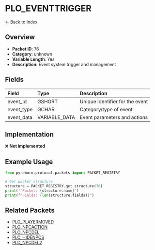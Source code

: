 # PLO_EVENTTRIGGER

[← Back to Index](../index.md)

## Overview

- **Packet ID**: 76
- **Category**: unknown
- **Variable Length**: Yes
- **Description**: Event system trigger and management

## Fields

| Field | Type | Description |
|:------|:-----|:------------|
| event_id | GSHORT | Unique identifier for the event |
| event_type | GCHAR | Category/type of event |
| event_data | VARIABLE_DATA | Event parameters and actions |

## Implementation

❌ **Not implemented**

## Example Usage

```python
from pyreborn.protocol.packets import PACKET_REGISTRY

# Get packet structure
structure = PACKET_REGISTRY.get_structure(76)
print(f"Packet: {structure.name}")
print(f"Fields: {len(structure.fields)}")
```

## Related Packets

- [PLO_PLAYERMOVED](PLO_PLAYERMOVED.md)
- [PLO_NPCACTION](PLO_NPCACTION.md)
- [PLO_NPCDEL](PLO_NPCDEL.md)
- [PLO_HIDENPCS](PLO_HIDENPCS.md)
- [PLO_NPCDEL2](PLO_NPCDEL2.md)
